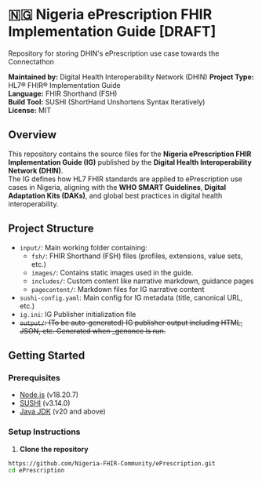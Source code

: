 # 🇳🇬 Nigeria ePrescription FHIR Implementation Guide [DRAFT]
Repository for storing DHIN's ePrescription use case towards the Connectathon

**Maintained by:**  Digital Health Interoperability Network (DHIN) 
**Project Type:** HL7® FHIR® Implementation Guide  
**Language:** FHIR Shorthand (FSH)  
**Build Tool:** SUSHI (ShortHand Unshortens Syntax Iteratively)  
**License:** MIT

## Overview

This repository contains the source files for the **Nigeria ePrescription FHIR Implementation Guide (IG)** published by the **Digital Health Interoperability Network (DHIN)**.  
The IG defines how HL7 FHIR standards are applied to ePrescription use cases in Nigeria, aligning with the **WHO SMART Guidelines**, **Digital Adaptation Kits (DAKs)**, and global best practices in digital health interoperability.

## Project Structure

- `input/`: Main working folder containing:
  - `fsh/`: FHIR Shorthand (FSH) files (profiles, extensions, value sets, etc.)
  - `images/`: Contains static images used in the guide.
  - `includes/`: Custom content like narrative markdown, guidance pages
  - `pagecontent/`: Markdown files for IG narrative content
- `sushi-config.yaml`: Main config for IG metadata (title, canonical URL, etc.)
- `ig.ini`: IG Publisher initialization file
- ~~`output/`: (To be auto-generated) IG publisher output including HTML, JSON, etc. Generated when _genonce is run.~~

## Getting Started

### Prerequisites

- [Node.js](https://nodejs.org/) (v18.20.7)
- [SUSHI](https://fshschool.org/docs/sushi/) (v3.14.0)
- [Java JDK](https://adoptopenjdk.net/) (v20 and above)

### Setup Instructions

1. **Clone the repository**

```bash
https://github.com/Nigeria-FHIR-Community/ePrescription.git
cd ePrescription
